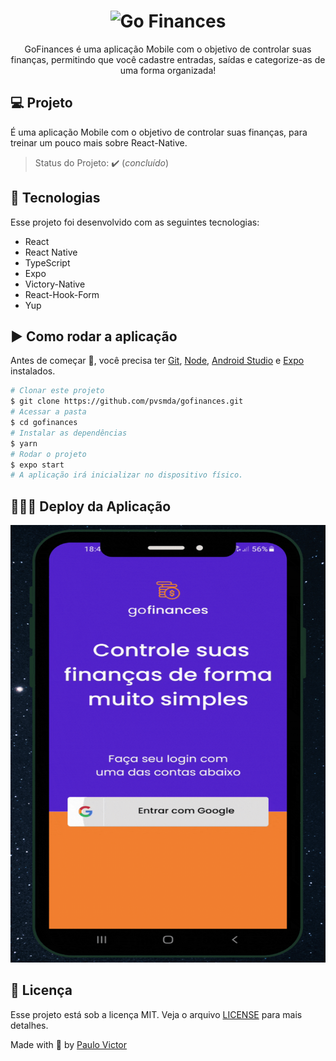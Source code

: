 # <h1 align="center">![Go Finances](https://raw.githubusercontent.com/liverday/gofinances/785a91e367ea3bd19fe482aca9158c5b2e01bffd/.github/logo.svg)</h1>
<p align='center'>GoFinances é uma aplicação Mobile com o objetivo de controlar suas finanças, permitindo que você cadastre entradas, saídas e categorize-as de uma forma organizada!</p>

## 💻 Projeto

 É uma aplicação Mobile com o objetivo de controlar suas finanças, para treinar um pouco mais sobre React-Native.
> Status do Projeto: :heavy_check_mark: (_concluído_)

## 🚀 Tecnologias

Esse projeto foi desenvolvido com as seguintes tecnologias:

- React
- React Native
- TypeScript
- Expo
- Victory-Native
- React-Hook-Form
- Yup

## ▶️ Como rodar a aplicação 

Antes de começar :checkered_flag:, você precisa ter [Git](https://git-scm.com), [Node](https://nodejs.org/en/), [Android Studio](https://developer.android.com/studio?hl=pt&gclid=Cj0KCQjwvLOTBhCJARIsACVldV3Ymb3yPN-YIX5Nzeccknkeb1_i2FL0SgJuNqle5xE3_3iFlCDwxTUaAo9uEALw_wcB&gclsrc=aw.ds) e  [Expo](https://docs.expo.dev/workflow/expo-cli/) instalados.

```bash
# Clonar este projeto
$ git clone https://github.com/pvsmda/gofinances.git
# Acessar a pasta
$ cd gofinances
# Instalar as dependências 
$ yarn
# Rodar o projeto
$ expo start
# A aplicação irá inicializar no dispositivo físico.
```

## 👨🏻‍💻 Deploy da Aplicação

<img src="https://github.com/pvsmda/gofinances/blob/main/Design%20sem%20nome.gif?raw=true" alt="screenshot" width=700px height=700px/>

## 📝 Licença

Esse projeto está sob a licença MIT. Veja o arquivo [LICENSE](.github/LICENSE.md) para mais detalhes.


Made with
💜 by <a href="https://github.com/pvsmda" target="_blank">Paulo Victor</a>
